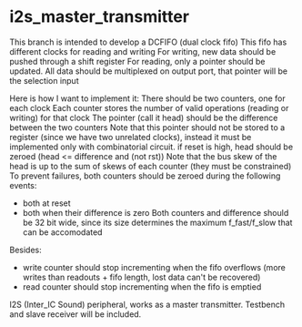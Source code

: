 # i2s_master_transmitter
This branch is intended to develop a DCFIFO (dual clock fifo)
This fifo has different clocks for reading and writing
For writing, new data should be pushed through a shift register
For reading, only a pointer should be updated.
All data should be multiplexed on output port, that pointer will be the selection input

Here is how I want to implement it:
There should be two counters, one for each clock
Each counter stores the number of valid operations (reading or writing) for that clock
The pointer (call it head) should be the difference between the two counters
Note that this pointer should not be stored to a register (since we have two unrelated clocks),
instead it must be implemented only with combinatorial circuit.
if reset is high, head should be zeroed (head <= difference and (not rst))
Note that the bus skew of the head is up to the sum of skews of each counter (they must be constrained)
To prevent failures, both counters should be zeroed during the following events:
* both at reset
* both when their difference is zero
Both counters and difference should be 32 bit wide, since its size determines the maximum f_fast/f_slow that can be accomodated


Besides:
* write counter should stop incrementing when the fifo overflows (more writes than readouts + fifo length, lost data can't be recovered)
* read counter should stop incrementing when the fifo is emptied

I2S (Inter_IC Sound) peripheral, works as a master transmitter. Testbench and slave receiver will be included.
